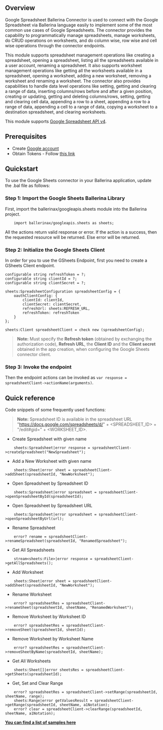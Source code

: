 ## Overview

Google Spreadsheet Ballerina Connector is used to connect with the Google Spreadsheet via Ballerina language easily to implement some of the most common use cases of Google Spreadsheets. The connector provides the capability to programmatically manage spreadsheets, manage worksheets, do CRUD operations on worksheets, and do column wise, row wise and cell wise operations through the connector endpoints.

This module supports spreadsheet management operations like creating a spreadsheet, opening a spreadsheet, listing all the spreadsheets available in a user account, renaming a spreadsheet. It also supports worksheet management operations like getting all the worksheets available in a spreadsheet, opening a worksheet, adding a new worksheet, removing a worksheet and renaming a worksheet. The connector also provides capabilities to handle data level operations like setting, getting and clearing a range of data, inserting columns/rows before and after a given position, creating or updating, getting and deleting columns/rows, setting, getting and clearing cell data, appending a row to a sheet, appending a row to a range of data, appending a cell to a range of data, copying a worksheet to a destination spreadsheet, and clearing worksheets.

This module supports [Google Spreadsheet API v4](https://developers.google.com/sheets/api).

## Prerequisites

- Create [Google account](https://accounts.google.com/signup/v2/webcreateaccount?utm_source=ga-ob-search&utm_medium=google-account&flowName=GlifWebSignIn&flowEntry=SignUp)
- Obtain Tokens - Follow [this link](https://developers.google.com/identity/protocols/oauth2)

## Quickstart

To use the Google Sheets connector in your Ballerina application, update the .bal file as follows:

### Step 1: Import the Google Sheets Ballerina Library
First, import the ballerinax/googleapis.sheets module into the Ballerina project.
```ballerina
    import ballerinax/googleapis.sheets as sheets;
```
All the actions return valid response or error. If the action is a success, then the requested resource will be returned. Else error will be returned.

### Step 2: Initialize the Google Sheets Client
In order for you to use the GSheets Endpoint, first you need to create a GSheets Client endpoint.
```ballerina
configurable string refreshToken = ?;
configurable string clientId = ?;
configurable string clientSecret = ?;

sheets:SpreadsheetConfiguration spreadsheetConfig = {
    oauthClientConfig: {
        clientId: clientId,
        clientSecret: clientSecret,
        refreshUrl: sheets:REFRESH_URL,
        refreshToken: refreshToken
    }
};

sheets:Client spreadsheetClient = check new (spreadsheetConfig);
```
> **Note:** Must specify the **Refresh token** (obtained by exchanging the authorization code), **Refresh URL**, the **Client ID** and the **Client secret** obtained in the app creation, when configuring the Google Sheets connector client.

### Step 3: Invoke the endpoint

Then the endpoint actions can be invoked as `var response = spreadsheetClient->actionName(arguments)`.

## Quick reference
Code snippets of some frequently used functions: 

> **Note:** Spreadsheet ID is available in the spreadsheet URL "https://docs.google.com/spreadsheets/d/" + <SPREADSHEET_ID> + "/edit#gid=" + <WORKSHEET_ID>.

* Create Spreadsheet with given name
```ballerina
    sheets:Spreadsheet|error response = spreadsheetClient->createSpreadsheet("NewSpreadsheet");
```

* Add a New Worksheet with given name
```ballerina
    sheets:Sheet|error sheet = spreadsheetClient->addSheet(spreadsheetId, "NewWorksheet");
```

* Open Spreadsheet by Spreadsheet ID
```ballerina
    sheets:Spreadsheet|error spreadsheet = spreadsheetClient->openSpreadsheetById(spreadsheetId);
```

* Open Spreadsheet by Spreadsheet URL
```ballerina
    sheets:Spreadsheet|error spreadsheet = spreadsheetClient->openSpreadsheetByUrl(url);
```

* Rename Spreadsheet
```ballerina
    error? rename = spreadsheetClient->renameSpreadsheet(spreadsheetId, "RenamedSpreadsheet");
```

* Get All Spreadsheets
```ballerina
    stream<sheets:File>|error response = spreadsheetClient->getAllSpreadsheets();
```

* Add Worksheet
```ballerina
    sheets:Sheet|error sheet = spreadsheetClient->addSheet(spreadsheetId, "NewWorksheet");
```

* Rename Worksheet 
```ballerina
    error? spreadsheetRes = spreadsheetClient->renameSheet(spreadsheetId, sheetName, "RenamedWorksheet");
```

* Remove Worksheet by Worksheet ID
```ballerina
    error? spreadsheetRes = spreadsheetClient->removeSheet(spreadsheetId, sheetId);
```

* Remove Worksheet by Worksheet Name
```ballerina
    error? spreadsheetRes = spreadsheetClient->removeSheetByName(spreadsheetId, sheetName);
```

* Get All Worksheets
```ballerina
    sheets:Sheet[]|error sheetsRes = spreadsheetClient->getSheets(spreadsheetId);
```

* Get, Set and Clear Range
```ballerina
    error? spreadsheetRes = spreadsheetClient->setRange(spreadsheetId, sheetName, range);
    sheets:Range|error getValuesResult = spreadsheetClient->getRange(spreadsheetId, sheetName, a1Notation);
    error? clear = spreadsheetClient->clearRange(spreadsheetId, sheetName, a1Notation);
```

**[You can find a list of samples here](https://github.com/ballerina-platform/module-ballerinax-googleapis.sheets/tree/master/gsheet/samples)**
